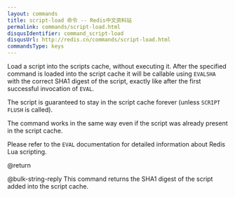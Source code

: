 ```yaml
---
layout: commands
title: script-load 命令 -- Redis中文资料站
permalink: commands/script-load.html
disqusIdentifier: command_script-load
disqusUrl: http://redis.cn/commands/script-load.html
commandsType: keys
---
```


Load a script into the scripts cache, without executing it.
After the specified command is loaded into the script cache it will be callable
using `EVALSHA` with the correct SHA1 digest of the script, exactly like after
the first successful invocation of `EVAL`.

The script is guaranteed to stay in the script cache forever (unless `SCRIPT
FLUSH` is called).

The command works in the same way even if the script was already present in the
script cache.

Please refer to the `EVAL` documentation for detailed information about Redis
Lua scripting.

@return

@bulk-string-reply This command returns the SHA1 digest of the script added into the
script cache.
